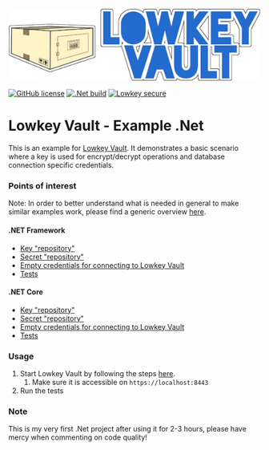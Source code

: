 ![LowkeyVault](https://raw.githubusercontent.com/nagyesta/lowkey-vault/main/.github/assets/LowkeyVault-logo-full.png)

[![GitHub license](https://img.shields.io/github/license/nagyesta/lowkey-vault-example-dotnet?color=informational)](https://raw.githubusercontent.com/nagyesta/lowkey-vault-example-dotnet/main/LICENSE)
[![.Net build](https://img.shields.io/github/actions/workflow/status/nagyesta/lowkey-vault-example-dotnet/dotnet.yml?logo=github&branch=main)](https://github.com/nagyesta/lowkey-vault-example-dotnet/actions/workflows/dotnet.yml)
[![Lowkey secure](https://img.shields.io/badge/lowkey-secure-0066CC)](https://github.com/nagyesta/lowkey-vault)

# Lowkey Vault - Example .Net

This is an example for [Lowkey Vault](https://github.com/nagyesta/lowkey-vault). It demonstrates a basic scenario where
a key is used for encrypt/decrypt operations and database connection specific credentials.

### Points of interest

Note: In order to better understand what is needed in general to make similar examples work, please find a generic overview
[here](https://github.com/nagyesta/lowkey-vault/wiki/Example:-How-can-you-use-Lowkey-Vault-in-your-tests).

#### .NET Framework

* [Key "repository"](dotnet-framework/src/AzureKeyVaultKeyRepository.cs)
* [Secret "repository"](dotnet-framework/src/AzureKeyVaultSecretRepository.cs)
* [Empty credentials for connecting to Lowkey Vault](dotnet-framework/test/NoopCredentials.cs)
* [Tests](dotnet-framework/test/Tests.cs)

#### .NET Core

* [Key "repository"](dotnet-core/src/AzureKeyVaultKeyRepository.cs)
* [Secret "repository"](dotnet-core/src/AzureKeyVaultSecretRepository.cs)
* [Empty credentials for connecting to Lowkey Vault](dotnet-core/test/NoopCredentials.cs)
* [Tests](dotnet-core/test/Tests.cs)

### Usage

1. Start Lowkey Vault by following the steps [here](https://github.com/nagyesta/lowkey-vault#quick-start-guide).
   1. Make sure it is accessible on `https://localhost:8443`
2. Run the tests

### Note

This is my very first .Net project after using it for 2-3 hours, please have mercy when
commenting on code quality!
